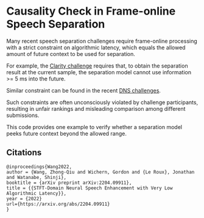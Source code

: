 # Causality Check in Frame-online Speech Separation

Many recent speech separation challenges require frame-online processing with a strict constraint on algorithmic latency, which equals the allowed amount of future context to be used for separation.

For example, the [Clarity challenge](https://claritychallenge.org/docs/cec2/taking_part/cec2_rules#computational-restrictions) requires that, to obtain the separation result at the current sample, the separation model cannot use information >= 5 ms into the future.

Similar constraint can be found in the recent [DNS challenges](https://www.microsoft.com/en-us/research/academic-program/deep-noise-suppression-challenge-icassp-2022/).

Such constraints are often unconsciously violated by challenge participants, resulting in unfair rankings and misleading comparison among different submissions.

This code provides one example to verify whether a separation model peeks future context beyond the allowed range.

## Citations

```
@inproceedings{Wang2022,
author = {Wang, Zhong-Qiu and Wichern, Gordon and {Le Roux}, Jonathan and Watanabe, Shinji},
booktitle = {arXiv preprint arXiv:2204.09911},
title = {{STFT-Domain Neural Speech Enhancement with Very Low Algorithmic Latency}},
year = {2022}
url={https://arxiv.org/abs/2204.09911}
}

```
